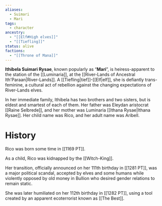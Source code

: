 ```yaml
---
aliases:
  - Suimari
  - Mari
tags:
  - character
ancestry:
  - "[[Elf#High elves]]"
  - "[[Tiefling]]"
status: alive
factions:
  - "[[Throne of Mana]]"
---
```

**Ithibela Suimari Rysae**, known popularly as “**Mari**”, is heiress-apparent to the station of the [[Luminaria]], at the [[River-Lands of Ancestral Ith'Paraan|River-Lands]]. A [[Tiefling|tief]]-[[Elf|elf]], she is defiantly trans-feminine, a cultural act of rebellion against the changing expectations of River-Lands elves.

In her immediate family, Ithibela has two brothers and two sisters, but is eldest and smartest of each of them. Her father was Eleydan aristocrat [[Raine Selbrede]], and her mother was Luminaria [[Ithana Rysae|Ithana Rysae]]. Her child name was Rico, and her adult name was Aribell.

# History
Rico was born some time in [[1169 PT]].

As a child, Rico was kidnapped by the [[Witch-King]].

Her transition, officially announced on her 111th birthday in [[1281 PT]], was a major political scandal, accepted by elves and some humans while violently opposed by old money in Bullion who desired gender relations to remain static. 

She was later humiliated on her 112th birthday in [[1282 PT]], using a tool created by an apparent ecoterrorist known as [[The Best]].